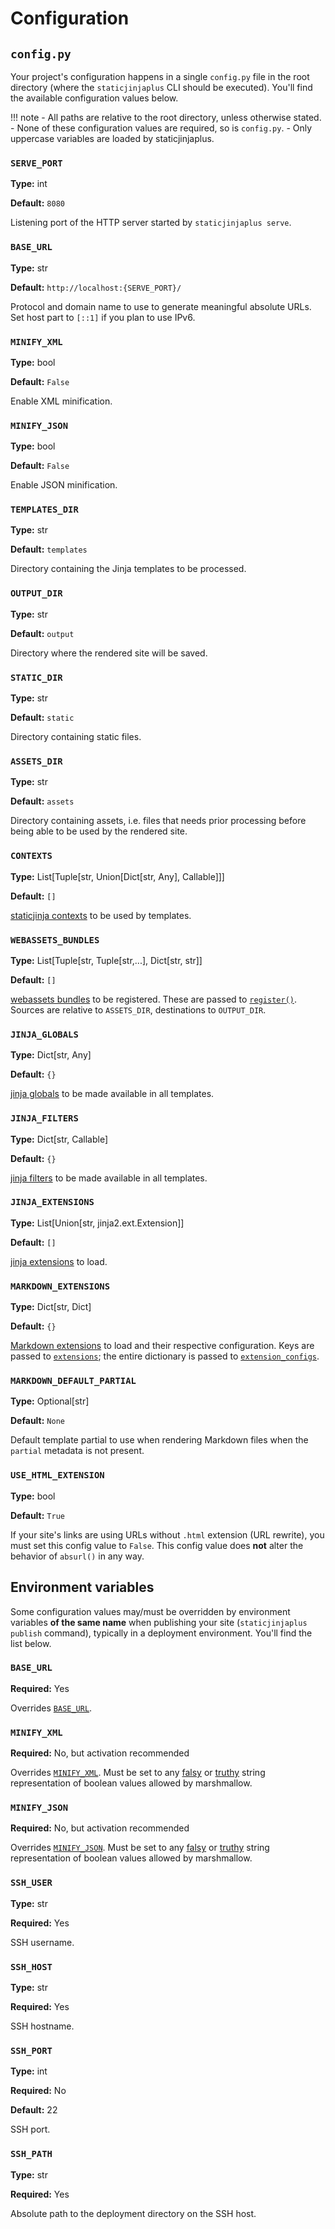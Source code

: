 # Configuration

## `config.py`

Your project's configuration happens in a single `config.py` file in the root directory (where the `staticjinjaplus`
CLI should be executed). You'll find the available configuration values below.

!!! note
    - All paths are relative to the root directory, unless otherwise stated.
    - None of these configuration values are required, so is `config.py`.
    - Only uppercase variables are loaded by staticjinjaplus.

### `SERVE_PORT`

**Type:** int

**Default:** `8080`

Listening port of the HTTP server started by `staticjinjaplus serve`.

### `BASE_URL`

**Type:** str

**Default:** `http://localhost:{SERVE_PORT}/`

Protocol and domain name to use to generate meaningful absolute URLs. Set host part to `[::1]` if you plan to use IPv6.

### `MINIFY_XML`

**Type:** bool

**Default:** `False`

Enable XML minification.

### `MINIFY_JSON`

**Type:** bool

**Default:** `False`

Enable JSON minification.

### `TEMPLATES_DIR`

**Type:** str

**Default:** `templates`

Directory containing the Jinja templates to be processed.

### `OUTPUT_DIR`

**Type:** str

**Default:** `output`

Directory where the rendered site will be saved.

### `STATIC_DIR`

**Type:** str

**Default:** `static`

Directory containing static files.

### `ASSETS_DIR`

**Type:** str

**Default:** `assets`

Directory containing assets, i.e. files that needs prior processing before being able to be used by the rendered site.

### `CONTEXTS`

**Type:** List[Tuple[str, Union[Dict[str, Any], Callable]]]

**Default:** `[]`

[staticjinja contexts](https://staticjinja.readthedocs.io/en/stable/user/advanced.html#loading-data) to be used by
templates.

### `WEBASSETS_BUNDLES`

**Type:** List[Tuple[str, Tuple[str,...], Dict[str, str]]

**Default:** `[]`

[webassets bundles](https://webassets.readthedocs.io/en/latest/bundles.html) to be registered. These are passed to
[`register()`](https://webassets.readthedocs.io/en/latest/environment.html#registering-bundles). Sources are relative to
`ASSETS_DIR`, destinations to `OUTPUT_DIR`.

### `JINJA_GLOBALS`

**Type:** Dict[str, Any]

**Default:** `{}`

[jinja globals](https://jinja.palletsprojects.com/en/3.1.x/api/#jinja2.Environment.globals) to be made available in all
templates.

### `JINJA_FILTERS`

**Type:** Dict[str, Callable]

**Default:** `{}`

[jinja filters](https://jinja.palletsprojects.com/en/3.1.x/api/#jinja2.Environment.filters) to be made available in all
templates.

### `JINJA_EXTENSIONS`

**Type:** List[Union[str, jinja2.ext.Extension]]

**Default:** `[]`

[jinja extensions](https://jinja.palletsprojects.com/en/3.1.x/extensions/) to load.

### `MARKDOWN_EXTENSIONS`

**Type:** Dict[str, Dict]

**Default:** `{}`

[Markdown extensions](https://python-markdown.github.io/extensions/) to load and their respective configuration. Keys
are passed to [`extensions`](https://python-markdown.github.io/reference/#extensions); the entire dictionary is passed
to [`extension_configs`](https://python-markdown.github.io/reference/#extension_configs).

### `MARKDOWN_DEFAULT_PARTIAL`

**Type:** Optional[str]

**Default:** `None`

Default template partial to use when rendering Markdown files when the `partial` metadata is not present.

### `USE_HTML_EXTENSION`

**Type:** bool

**Default:** `True`

If your site's links are using URLs without `.html` extension (URL rewrite), you must set this config value to `False`.
This config value does **not** alter the behavior of `absurl()` in any way.

## Environment variables

Some configuration values may/must be overridden by environment variables **of the same name** when publishing your site
(`staticjinjaplus publish` command), typically in a deployment environment. You'll find the list below.

### `BASE_URL`

**Required:** Yes

Overrides [`BASE_URL`](#base_url).

### `MINIFY_XML`

**Required:** No, but activation recommended

Overrides [`MINIFY_XML`](#minify_xml). Must be set to any [falsy](https://marshmallow.readthedocs.io/en/stable/marshmallow.fields.html#marshmallow.fields.Boolean.falsy)
or [truthy](https://marshmallow.readthedocs.io/en/stable/marshmallow.fields.html#marshmallow.fields.Boolean.truthy) string
representation of boolean values allowed by marshmallow.

### `MINIFY_JSON`

**Required:** No, but activation recommended

Overrides [`MINIFY_JSON`](#minify_json). Must be set to any [falsy](https://marshmallow.readthedocs.io/en/stable/marshmallow.fields.html#marshmallow.fields.Boolean.falsy)
or [truthy](https://marshmallow.readthedocs.io/en/stable/marshmallow.fields.html#marshmallow.fields.Boolean.truthy) string
representation of boolean values allowed by marshmallow.

### `SSH_USER`

**Type:** str

**Required:** Yes

SSH username.

### `SSH_HOST`

**Type:** str

**Required:** Yes

SSH hostname.

### `SSH_PORT`

**Type:** int

**Required:** No

**Default:** 22

SSH port.

### `SSH_PATH`

**Type:** str

**Required:** Yes

Absolute path to the deployment directory on the SSH host.